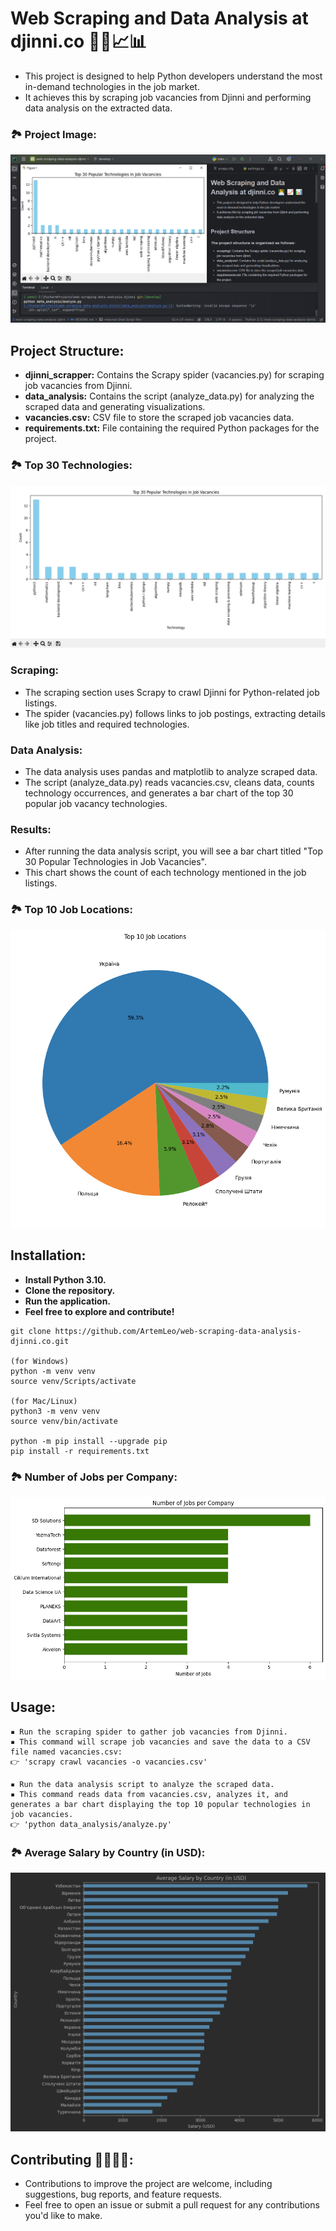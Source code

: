 <h1>Web Scraping and Data Analysis at djinni.co 👨‍💻📈📊</h1>

<ul>
   <li>This project is designed to help Python developers understand the most in-demand technologies in the job market.</li>
   <li>It achieves this by scraping job vacancies from Djinni and performing data analysis on the extracted data.</li>
</ul>

### 🏞 Project Image:
![Main](images/project_main.png)

## Project Structure:
* **djinni_scrapper:** Contains the Scrapy spider (vacancies.py) for scraping job vacancies from Djinni.
* **data_analysis:** Contains the script (analyze_data.py) for analyzing the scraped data and generating visualizations.
* **vacancies.csv:** CSV file to store the scraped job vacancies data.
* **requirements.txt:** File containing the required Python packages for the project.

### 🏞 Top 30 Technologies:
![Top 30](images/top_30_popular_technologies.png)

### Scraping:
- The scraping section uses Scrapy to crawl Djinni for Python-related job listings.
- The spider (vacancies.py) follows links to job postings, extracting details like job titles and required technologies.

### Data Analysis:
- The data analysis uses pandas and matplotlib to analyze scraped data.
- The script (analyze_data.py) reads vacancies.csv, cleans data, counts technology occurrences, and generates a bar chart of the top 30 popular job vacancy technologies.

### Results:
- After running the data analysis script, you will see a bar chart titled "Top 30 Popular Technologies in Job Vacancies".
- This chart shows the count of each technology mentioned in the job listings.

### 🏞 Top 10 Job Locations:
![Top 10 Job Locations](images/top_10_job_locations.png)

## Installation:
<ul>
    <li><strong>Install Python 3.10.</strong></li>
    <li><strong>Clone the repository.</strong></li>
    <li><strong>Run the application.</strong></li>
    <li><strong>Feel free to explore and contribute!</strong></li>
</ul>

```shell
git clone https://github.com/ArtemLeo/web-scraping-data-analysis-djinni.co.git

(for Windows)
python -m venv venv
source venv/Scripts/activate

(for Mac/Linux)
python3 -m venv venv
source venv/bin/activate

python -m pip install --upgrade pip
pip install -r requirements.txt

```

### 🏞 Number of Jobs per Company:
![Number of Jobs per Company](images/number_of_jobs_per_company.png)

## Usage:
```shell
▪️ Run the scraping spider to gather job vacancies from Djinni.
▪️ This command will scrape job vacancies and save the data to a CSV file named vacancies.csv:
👉 'scrapy crawl vacancies -o vacancies.csv'

▪️ Run the data analysis script to analyze the scraped data.
▪️ This command reads data from vacancies.csv, analyzes it, and generates a bar chart displaying the top 10 popular technologies in job vacancies.
👉 'python data_analysis/analyze.py'

```
### 🏞 Average Salary by Country (in USD):
![Average Salary by Country (in USD)](images/average_salary_by_country_in_usd.png)

## Contributing 👨‍💻🤝💪:
- Contributions to improve the project are welcome, including suggestions, bug reports, and feature requests.
- Feel free to open an issue or submit a pull request for any contributions you'd like to make.